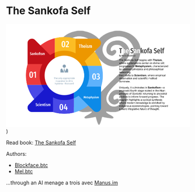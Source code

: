 # The Sankofa Self

![Sankofism](https://github.com/unicornlaunching/the-supra-self/blob/main/The%20Sankofa%20Self.png))

Read book: [The Sankofa Self](https://github.com/unicornlaunching/the-supra-self/blob/main/The_Sankofa_Self_Mel_Blockface.pdf)

Authors:
- [Blockface.btc](http://www.x.com/attractfund1ng)
- [Mel.btc](http://www.x.com/melbelle_btc)

...through an AI menage a trois avec [Manus.im](https://x.com/ManusAI_HQ)
